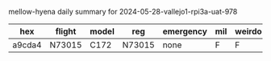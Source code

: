 mellow-hyena daily summary for 2024-05-28-vallejo1-rpi3a-uat-978

|hex|flight|model|reg|emergency|mil|weirdo|
|--|--|--|--|--|--|--|
|a9cda4|N73015|C172|N73015|none|F|F|
